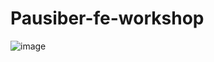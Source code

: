 # Pausiber-fe-workshop
![image](https://user-images.githubusercontent.com/93541408/204129125-f2d1a313-609d-4495-ae42-1360b036ee20.png)
